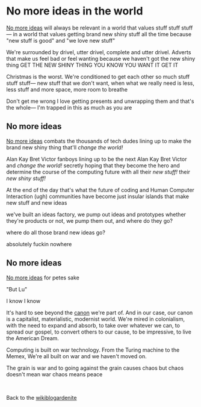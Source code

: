 # No more ideas in the world 

[No more ideas](https://www.todepond.com/wikiblogarden/my-wikiblogarden/no-more-ideas) will always be relevant in a world that values stuff stuff stuff— in a world that values getting brand new shiny stuff all the time because "new stuff is good" and "we love new stuff"

We're surrounded by drivel, utter drivel, complete and utter drivel. Adverts that make us feel bad or feel wanting because we haven't got the new shiny thing GET THE NEW SHINY THING YOU KNOW YOU WANT IT GET IT

Christmas is the worst. We're conditioned to get each other so much stuff stuff stuff— new stuff that we don't want, when what we really need is less, less stuff and more space, more room to breathe

Don't get me wrong I love getting presents and unwrapping them and that's the whole— I'm trapped in this as much as you are

## No more ideas

[No more ideas](https://www.todepond.com/wikiblogarden/my-wikiblogarden/no-more-ideas) combats the thousands of tech dudes lining up to make the brand new shiny thing that'll *change the world!*

Alan Kay Bret Victor fanboys lining up to be the next Alan Kay Bret Victor and *change the world!* secretly hoping that they become the hero and determine the course of the computing future with all their *new stuff!* their *new shiny stuff!*

At the end of the day that's what the future of coding and Human Computer Interaction (ugh) communities have become just insular islands that make new stuff and new ideas

we've built an ideas factory, we pump out ideas and prototypes whether they're products or not, we pump them out, and where do they go? 

where do all those brand new ideas go? 

absolutely fuckin nowhere

## No more ideas

[No more ideas](https://www.todepond.com/wikiblogarden/my-wikiblogarden/no-more-ideas) for petes sake

"But Lu"

I know I know

It's hard to see beyond the [canon](https://www.todepond.com/wikiblogarden/london/canon/chaos/no-escape/) we're part of. And in our case, our canon is a capitalist, materialistic, modernist world. We're mired in colonialism, with the need to expand and absorb, to take over whatever we can, to spread our gospel, to convert others to our cause, to be impressive, to live the American Dream. 

Computing is built on war technology. From the Turing machine to the Memex, We're all built on war and we haven't moved on.

The grain is war and to going against the grain causes chaos but chaos doesn't mean war chaos means peace

<br>

Back to the [wikiblogardenite](/wikiblogardenite)
